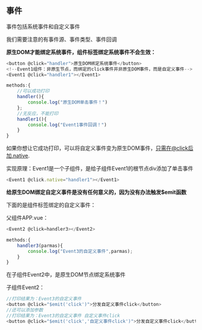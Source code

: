 ## 事件

事件包括系统事件和自定义事件

我们需要注意的有事件源、事件类型、事件回调

**原生DOM才能绑定系统事件，组件标签绑定系统事件不会生效：**

```js
<button @click="handler">原生DOM绑定系统事件</button>
<!--Event1组件：非原生节点，而绑定的click事件并非原生DOM事件，而是自定义事件-->
<Event1 @click="handler1"></Event1>

methods:{
    //可以成功打印
    handler(){
        console.log("原生DOM单击事件！")
    };
    //无反应，不能打印
    handler1(){
        console.log("Event1事件回调！")
    }
}
```

如果你想让它成功打印，可以将自定义事件变为原生DOM事件，只需在@click后加.native.

实现原理：Event1是一个子组件，是给子组件Event1的根节点div添加了单击事件

```js
<Event1 @click.native="handler1"></Event1>
```

**给原生DOM绑定自定义事件是没有任何意义的，因为没有办法触发$emit函数**

下面的是组件标签绑定的自定义事件：

父组件APP.vue：

```js
<Event2 @click=handler3></Event2>

methods:{
    handler3(parmas){
        console.log("Event3的自定义事件",parmas);
    }
}
```

在子组件Event2中，是原生DOM节点绑定系统事件

子组件Event2：

```js
//打印结果为：Event3的自定义事件
<button @click="$emit('click')">分发自定义事件click</button>
//还可以添加参数
//打印结果为：Event3的自定义事件 自定义事件click
<button @click="$emit('click','自定义事件click')">分发自定义事件click</button>
```



